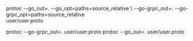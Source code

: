 protoc --go_out=. --go_opt=paths=source_relative \ 
    --go-grpc_out=. --go-grpc_opt=paths=source_relative \
    user/user.proto

protoc --go-grpc_out=. user/user.proto
protoc --go_out=. user/user.proto